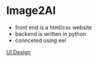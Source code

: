 # Image2AI
* front end is a html/css website
* backend is written in python
* connceted using eel

[UI Design](https://www.figma.com/file/cTEIycXLEvvvJCRb1MBBOA/Untitled?node-id=0%3A1)
